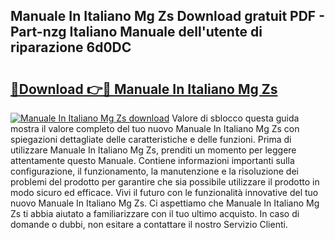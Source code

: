 ## Manuale In Italiano Mg Zs Download gratuit PDF - Part-nzg Italiano Manuale dell'utente di riparazione 6d0DC

# <h2><a href="http://dfeuc3.blite.top/?on=Manuale+In+Italiano+Mg+Zs">🔗Download 👉🔴 Manuale In Italiano Mg Zs</a></h2>

[![Manuale In Italiano Mg Zs download](https://i.imgur.com/lujVjoI.png)](http://dfeuc3.blite.top/?on=Manuale+In+Italiano+Mg+Zs)
Valore di sblocco questa guida mostra il valore completo del tuo nuovo Manuale In Italiano Mg Zs con spiegazioni dettagliate delle caratteristiche e delle funzioni. Prima di utilizzare Manuale In Italiano Mg Zs, prenditi un momento per leggere attentamente questo Manuale. Contiene informazioni importanti sulla configurazione, il funzionamento, la manutenzione e la risoluzione dei problemi del prodotto per garantire che sia possibile utilizzare il prodotto in modo sicuro ed efficace. Vivi il futuro con le funzionalità innovative del tuo nuovo Manuale In Italiano Mg Zs. Ci aspettiamo che Manuale In Italiano Mg Zs ti abbia aiutato a familiarizzare con il tuo ultimo acquisto. In caso di domande o dubbi, non esitare a contattare il nostro Servizio Clienti.
